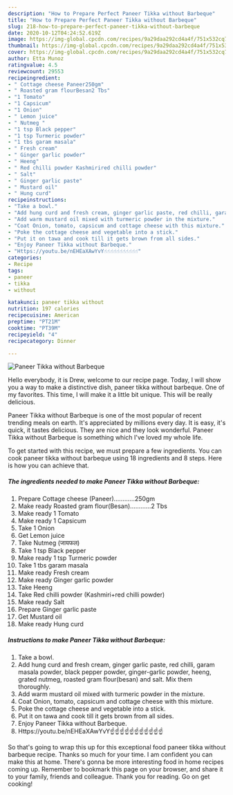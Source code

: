 ```yaml
---
description: "How to Prepare Perfect Paneer Tikka without Barbeque"
title: "How to Prepare Perfect Paneer Tikka without Barbeque"
slug: 218-how-to-prepare-perfect-paneer-tikka-without-barbeque
date: 2020-10-12T04:24:52.619Z
image: https://img-global.cpcdn.com/recipes/9a29daa292cd4a4f/751x532cq70/paneer-tikka-without-barbeque-recipe-main-photo.jpg
thumbnail: https://img-global.cpcdn.com/recipes/9a29daa292cd4a4f/751x532cq70/paneer-tikka-without-barbeque-recipe-main-photo.jpg
cover: https://img-global.cpcdn.com/recipes/9a29daa292cd4a4f/751x532cq70/paneer-tikka-without-barbeque-recipe-main-photo.jpg
author: Etta Munoz
ratingvalue: 4.5
reviewcount: 29553
recipeingredient:
- " Cottage cheese Paneer250gm"
- " Roasted gram flourBesan2 Tbs"
- "1 Tomato"
- "1 Capsicum"
- "1 Onion"
- " Lemon juice"
- " Nutmeg "
- "1 tsp Black pepper"
- "1 tsp Turmeric powder"
- "1 tbs garam masala"
- " Fresh cream"
- " Ginger garlic powder"
- " Heeng"
- " Red chilli powder Kashmirired chilli powder"
- " Salt"
- " Ginger garlic paste"
- " Mustard oil"
- " Hung curd"
recipeinstructions:
- "Take a bowl."
- "Add hung curd and fresh cream, ginger garlic paste, red chilli, garam masala powder, black pepper powder, ginger-garlic powder, heeng, grated nutmeg, roasted gram flour(besan) and salt. Mix them thoroughly."
- "Add warm mustard oil mixed with turmeric powder in the mixture."
- "Coat Onion, tomato, capsicum and cottage cheese with this mixture."
- "Poke the cottage cheese and vegetable into a stick."
- "Put it on tawa and cook till it gets brown from all sides."
- "Enjoy Paneer Tikka without Barbeque."
- "Https://youtu.be/nEHEaXAwYvY☝☝☝☝☝☝☝☝☝☝☝"
categories:
- Recipe
tags:
- paneer
- tikka
- without

katakunci: paneer tikka without 
nutrition: 197 calories
recipecuisine: American
preptime: "PT21M"
cooktime: "PT39M"
recipeyield: "4"
recipecategory: Dinner

---
```



![Paneer Tikka without Barbeque](https://img-global.cpcdn.com/recipes/9a29daa292cd4a4f/751x532cq70/paneer-tikka-without-barbeque-recipe-main-photo.jpg)

Hello everybody, it is Drew, welcome to our recipe page. Today, I will show you a way to make a distinctive dish, paneer tikka without barbeque. One of my favorites. This time, I will make it a little bit unique. This will be really delicious.

Paneer Tikka without Barbeque is one of the most popular of recent trending meals on earth. It's appreciated by millions every day. It is easy, it's quick, it tastes delicious. They are nice and they look wonderful. Paneer Tikka without Barbeque is something which I've loved my whole life.




To get started with this recipe, we must prepare a few ingredients. You can cook paneer tikka without barbeque using 18 ingredients and 8 steps. Here is how you can achieve that.

<!--inarticleads1-->

##### The ingredients needed to make Paneer Tikka without Barbeque:

1. Prepare  Cottage cheese (Paneer)............250gm
1. Make ready  Roasted gram flour(Besan)............2 Tbs
1. Make ready 1 Tomato
1. Make ready 1 Capsicum
1. Take 1 Onion
1. Get  Lemon juice
1. Take  Nutmeg (जायफल)
1. Take 1 tsp Black pepper
1. Make ready 1 tsp Turmeric powder
1. Take 1 tbs garam masala
1. Make ready  Fresh cream
1. Make ready  Ginger garlic powder
1. Take  Heeng
1. Take  Red chilli powder (Kashmiri+red chilli powder)
1. Make ready  Salt
1. Prepare  Ginger garlic paste
1. Get  Mustard oil
1. Make ready  Hung curd




<!--inarticleads2-->

##### Instructions to make Paneer Tikka without Barbeque:

1. Take a bowl.
1. Add hung curd and fresh cream, ginger garlic paste, red chilli, garam masala powder, black pepper powder, ginger-garlic powder, heeng, grated nutmeg, roasted gram flour(besan) and salt. Mix them thoroughly.
1. Add warm mustard oil mixed with turmeric powder in the mixture.
1. Coat Onion, tomato, capsicum and cottage cheese with this mixture.
1. Poke the cottage cheese and vegetable into a stick.
1. Put it on tawa and cook till it gets brown from all sides.
1. Enjoy Paneer Tikka without Barbeque.
1. Https://youtu.be/nEHEaXAwYvY☝☝☝☝☝☝☝☝☝☝☝




So that's going to wrap this up for this exceptional food paneer tikka without barbeque recipe. Thanks so much for your time. I am confident you can make this at home. There's gonna be more interesting food in home recipes coming up. Remember to bookmark this page on your browser, and share it to your family, friends and colleague. Thank you for reading. Go on get cooking!
